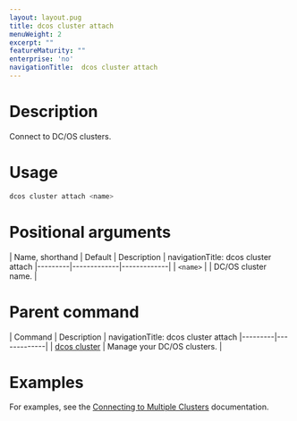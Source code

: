 ```yaml
---
layout: layout.pug
title: dcos cluster attach
menuWeight: 2
excerpt: ""
featureMaturity: ""
enterprise: 'no'
navigationTitle:  dcos cluster attach
---
```


<!-- This source repo for this topic is https://github.com/dcos/dcos-docs -->


# Description
Connect to DC/OS clusters.

# Usage

```bash
dcos cluster attach <name>
```

# Positional arguments

| Name, shorthand | Default | Description |
navigationTitle:  dcos cluster attach
|---------|-------------|-------------|
| `<name>`   |             | DC/OS cluster name. |

# Parent command

| Command | Description |
navigationTitle:  dcos cluster attach
|---------|-------------|
| [dcos cluster](/docs/1.10/cli/command-reference/dcos-cluster/) | Manage your DC/OS clusters. |

# Examples
For examples, see the [Connecting to Multiple Clusters](/docs/1.10/cli/multi-cluster-cli/) documentation.
